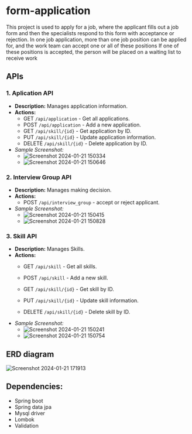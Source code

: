 # form-application

This project is used to apply for a job, where the applicant fills out a job form and then the specialists respond to this form with acceptance or rejection.
In one job application, more than one job position can be applied for, and the work team can accept one or all of these positions
If one of these positions is accepted, the person will be placed on a waiting list to receive work

## APIs
### 1. Aplication API

- **Description:** Manages application information.
- **Actions:**
  - GET `/api/application` - Get all applications.
  - POST `/api/application` - Add a new application.
  - GET `/api/skill/{id}` - Get application by ID.
  - PUT `/api/skill/{id}` - Update application information.
  - DELETE `/api/skill/{id}` - Delete application by ID.
- *Sample Screenshot:*
    - ![Screenshot 2024-01-21 150334](https://github.com/AliSobih/form-application/assets/43109825/77c386b9-0063-42a1-ac22-07523f2f9cfb)
    - ![Screenshot 2024-01-21 150646](https://github.com/AliSobih/form-application/assets/43109825/d30397e9-f6d0-4ef6-a8e9-a02ff9b931c0)

### 2. Interview Group API

- **Description:** Manages making decision.
- **Actions:**
  - POST `/api/interview_group` - accept or reject applicant.
- *Sample Screenshot:*
  - ![Screenshot 2024-01-21 150415](https://github.com/AliSobih/form-application/assets/43109825/83a297f0-dc5a-45c1-b3a3-6f5d4b76af75)
  - ![Screenshot 2024-01-21 150828](https://github.com/AliSobih/form-application/assets/43109825/2acc1e5e-e790-4aec-ba2e-473033856be4)



### 3. Skill API

- **Description:** Manages Skills.
- **Actions:**
  - GET `/api/skill` - Get all skills.
  - POST `/api/skill` - Add a new skill.

  - GET `/api/skill/{id}` - Get skill by ID.
  - PUT `/api/skill/{id}` - Update skill information.
  - DELETE `/api/skill/{id}` - Delete skill by ID.
- *Sample Screenshot:*
  - ![Screenshot 2024-01-21 150241](https://github.com/AliSobih/form-application/assets/43109825/1e0adf4e-5783-48cb-940d-aa5fff58883f)
  - ![Screenshot 2024-01-21 150754](https://github.com/AliSobih/form-application/assets/43109825/0f7a8b8c-bd17-4432-911f-60d295c3bd9e)


  
## ERD diagram
![Screenshot 2024-01-21 171913](https://github.com/AliSobih/form-application/assets/43109825/76571c7e-2088-4d49-85f6-f0c915477ad4)


## Dependencies:
 - Spring boot
 - Spring data jpa
 - Mysql driver
 - Lombok
 - Validation

